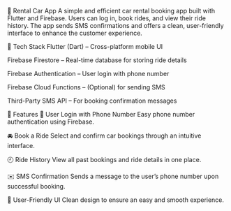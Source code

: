 🚗 Rental Car App
A simple and efficient car rental booking app built with Flutter and Firebase. Users can log in, book rides, and view their ride history. The app sends SMS confirmations and offers a clean, user-friendly interface to enhance the customer experience.

🔧 Tech Stack
Flutter (Dart) – Cross-platform mobile UI

Firebase Firestore – Real-time database for storing ride details

Firebase Authentication – User login with phone number

Firebase Cloud Functions – (Optional) for sending SMS

Third-Party SMS API – For booking confirmation messages

📱 Features
🔐 User Login with Phone Number
Easy phone number authentication using Firebase.

🚘 Book a Ride
Select and confirm car bookings through an intuitive interface.

🕘 Ride History
View all past bookings and ride details in one place.

✉️ SMS Confirmation
Sends a message to the user’s phone number upon successful booking.

🧑 User-Friendly UI
Clean design to ensure an easy and smooth experience.
